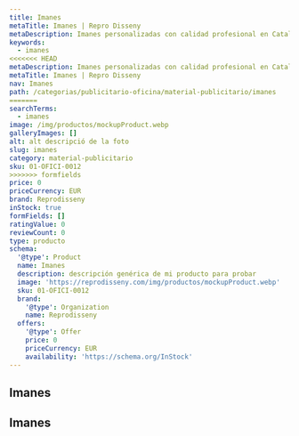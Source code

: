 ```yaml
---
title: Imanes
metaTitle: Imanes | Repro Disseny
metaDescription: Imanes personalizadas con calidad profesional en Cataluña.
keywords:
  - imanes
<<<<<<< HEAD
metaDescription: Imanes personalizadas con calidad profesional en Cataluña.
metaTitle: Imanes | Repro Disseny
nav: Imanes
path: /categorias/publicitario-oficina/material-publicitario/imanes
=======
searchTerms:
  - imanes
image: /img/productos/mockupProduct.webp
galleryImages: []
alt: alt descripció de la foto
slug: imanes
category: material-publicitario
sku: 01-OFICI-0012
>>>>>>> formfields
price: 0
priceCurrency: EUR
brand: Reprodisseny
inStock: true
formFields: []
ratingValue: 0
reviewCount: 0
type: producto
schema:
  '@type': Product
  name: Imanes
  description: descripción genérica de mi producto para probar
  image: 'https://reprodisseny.com/img/productos/mockupProduct.webp'
  sku: 01-OFICI-0012
  brand:
    '@type': Organization
    name: Reprodisseny
  offers:
    '@type': Offer
    price: 0
    priceCurrency: EUR
    availability: 'https://schema.org/InStock'
---
```


## Imanes

## Imanes
